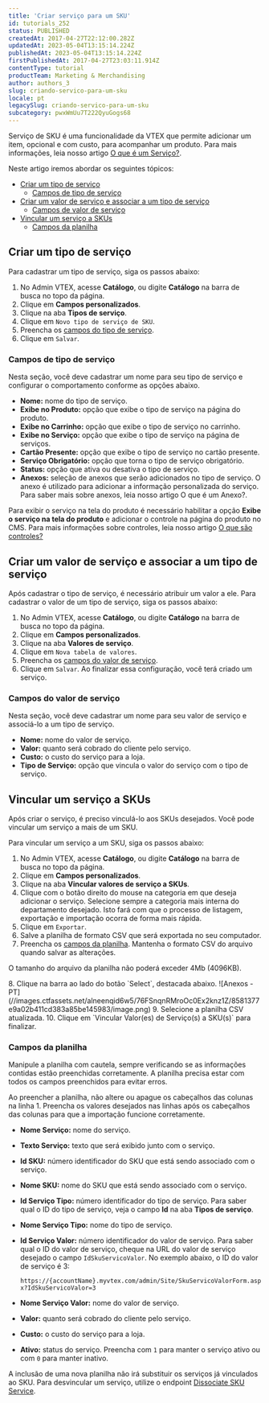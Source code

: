 ```yaml
---
title: 'Criar serviço para um SKU'
id: tutorials_252
status: PUBLISHED
createdAt: 2017-04-27T22:12:00.282Z
updatedAt: 2023-05-04T13:15:14.224Z
publishedAt: 2023-05-04T13:15:14.224Z
firstPublishedAt: 2017-04-27T23:03:11.914Z
contentType: tutorial
productTeam: Marketing & Merchandising
author: authors_3
slug: criando-servico-para-um-sku
locale: pt
legacySlug: criando-servico-para-um-sku
subcategory: pwxWmUu7T222QyuGogs68
---
```


Serviço de SKU é uma funcionalidade da VTEX que permite adicionar um item, opcional e com custo, para acompanhar um produto. Para mais informações, leia nosso artigo [O que é um Serviço?](https://help.vtex.com/pt/tutorial/o-que-e-um-servico--46Ha8CEEQoC6Y40i6akG0y).

Neste artigo iremos abordar os seguintes tópicos:

- [Criar um tipo de serviço](#criar-um-tipo-de-servico)
  - [Campos de tipo de serviço](#campos-de-tipo-de-servico)
- [Criar um valor de serviço e associar a um tipo de serviço](#criar-um-valor-de-servico-e-associar-a-um-tipo-de-servico)
  - [Campos de valor de serviço](#campos-de-valor-de-servico)
- [Vincular um serviço a SKUs](#vincular-um-serviço-a-skus)
  - [Campos da planilha](#campos-da-planilha)

## Criar um tipo de serviço
Para cadastrar um tipo de serviço, siga os passos abaixo:

1. No Admin VTEX, acesse __Catálogo__, ou digite __Catálogo__ na barra de busca no topo da página.
2. Clique em **Campos personalizados**.
3. Clique na aba **Tipos de serviço**.
4. Clique em `Novo tipo de serviço de SKU`.
5. Preencha os [campos do tipo de serviço](#campos-de-tipo-de-servico).
6. Clique em `Salvar`.

### Campos de tipo de serviço
Nesta seção, você deve cadastrar um nome para seu tipo de serviço e configurar o comportamento conforme as opções abaixo.

- **Nome:** nome do tipo de serviço.
- **Exibe no Produto:** opção que exibe o tipo de serviço na página do produto.
- **Exibe no Carrinho:** opção que exibe o tipo de serviço no carrinho.
- **Exibe no Serviço:** opção que exibe o tipo de serviço na página de serviços.
- **Cartão Presente:** opção que exibe o tipo de serviço no cartão presente.
- **Serviço Obrigatório:** opção que torna o tipo de serviço obrigatório.
- **Status:** opção que ativa ou desativa o tipo de serviço.
- **Anexos:** seleção de anexos que serão adicionados no tipo de serviço. O anexo é utilizado para adicionar a informação personalizada do serviço. Para saber mais sobre anexos, leia nosso artigo O que é um Anexo?.

<div class = "alert alert-warning">
  <p>Para exibir o serviço na tela do produto é necessário habilitar  a opção   <b>Exibe o serviço na tela do produto</b> e adicionar o controle <code><vtex.cmc:stockKeepingUnitService/></code> na página do produto no CMS. Para mais informações sobre controles, leia nosso artigo <a href ="https://help.vtex.com/pt/tutorial/o-que-sao-controles--6e2qsk9zu8IQuyEysKweag" >O que são controles?</a></p> 
</div>

## Criar um valor de serviço e associar a um tipo de serviço
Após cadastrar o tipo de serviço, é necessário atribuir um valor a ele. Para cadastrar o valor de um tipo de serviço, siga os passos abaixo:

1. No Admin VTEX, acesse __Catálogo__, ou digite __Catálogo__ na barra de busca no topo da página.
2. Clique em **Campos personalizados**.
3. Clique na aba **Valores de serviço**.
4. Clique em `Nova tabela de valores`.
5. Preencha os [campos do valor de serviço](#campos-do-valor-de-servico).
6. Clique em `Salvar`.
  Ao finalizar essa configuração, você terá criado um serviço.

### Campos do valor de serviço
Nesta seção, você deve cadastrar um nome para seu valor de serviço e associá-lo a um tipo de serviço.

- **Nome:** nome do valor de serviço.
- **Valor:** quanto será cobrado do cliente pelo serviço.
- **Custo:** o custo do serviço para a loja.
- **Tipo de Serviço:** opção que vincula o valor do serviço com o tipo de serviço.

## Vincular um serviço a SKUs
Após criar o serviço, é preciso vinculá-lo aos SKUs desejados. Você pode vincular um serviço a mais de um SKU.

Para vincular um serviço a um SKU, siga os passos abaixo:

1. No Admin VTEX, acesse __Catálogo__, ou digite __Catálogo__ na barra de busca no topo da página.
2. Clique em **Campos personalizados**.
3. Clique na aba **Vincular valores de serviço a SKUs**.
4. Clique com o botão direito do mouse na categoria em que deseja adicionar o serviço. Selecione sempre a categoria mais interna do departamento desejado. Isto fará com que o processo de listagem, exportação e importação ocorra de forma mais rápida.
5. Clique em `Exportar`.
6. Salve a planilha de formato CSV que será exportada no seu computador.
7. Preencha os [campos da planilha](#campos-da-planilha). Mantenha o formato CSV do arquivo quando salvar as alterações.
<div class = "alert alert-warning">
  <p>O tamanho do arquivo da planilha não poderá exceder 4Mb (4096KB).</p>
</div>
8. Clique na barra ao lado do botão `Select`, destacada abaixo.
  ![Anexos - PT](//images.ctfassets.net/alneenqid6w5/76FSnqnRMroOc0Ex2knz1Z/8581377e9a02b411cd383a85be145983/image.png)
9. Selecione a planilha CSV atualizada.
10. Clique em `Vincular Valor(es) de Serviço(s) a SKU(s)` para finalizar.

### Campos da planilha
Manipule a planilha com cautela, sempre verificando se as informações contidas estão preenchidas corretamente. A planilha precisa estar com todos os campos preenchidos para evitar erros.

<div class="alert alert-warning">
  <p>Ao preencher a planilha, não altere ou apague os cabeçalhos das colunas na linha 1. Preencha os valores desejados nas linhas após os cabeçalhos das colunas para que a importação funcione corretamente.</p>
</div>  

- **Nome Serviço:** nome do serviço.
- **Texto Serviço:** texto que será exibido junto com o serviço.
- **Id SKU:** número identificador do SKU que está sendo associado com o serviço.
- **Nome SKU:** nome do SKU que está sendo associado com o serviço.
- **Id Serviço Tipo:** número identificador do tipo de serviço. Para saber qual o ID do tipo de serviço, veja o campo **Id** na aba **Tipos de serviço**.
- **Nome Serviço Tipo:** nome do tipo de serviço.
- **Id Serviço Valor:** número identificador do valor de serviço. Para saber qual o ID do valor de serviço, cheque na URL do valor de serviço desejado o campo `IdSkuServicoValor`. No exemplo abaixo, o ID do valor de serviço é 3:

  `https://{accountName}.myvtex.com/admin/Site/SkuServicoValorForm.aspx?IdSkuServicoValor=3`

- **Nome Serviço Valor:** nome do valor de serviço.
- **Valor:** quanto será cobrado do cliente pelo serviço.
- **Custo:** o custo do serviço para a loja.
- **Ativo:** status do serviço. Preencha com `1` para manter o serviço ativo ou com `0` para manter inativo.

<div class = "alert alert-warning">
  <p>A inclusão de uma nova planilha não irá substituir os serviços já vinculados ao SKU. Para desvincular um serviço, utilize o endpoint <a href ="https://developers.vtex.com/docs/api-reference/catalog-api#delete-/api/catalog/pvt/skuservice/-skuServiceId-">Dissociate SKU Service</a>.</p>
</div>

